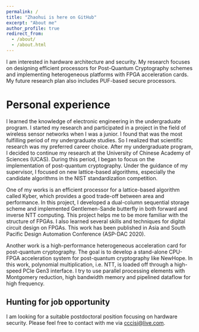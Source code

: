 ```yaml
---
permalink: /
title: "Zhaohui is here on GitHub"
excerpt: "About me"
author_profile: true
redirect_from:
  - /about/
  - /about.html
---
```


I am interested in hardware architecture and security. My research focuses on designing efficient processors for Post-Quantum Cryptography schemes and implementing heterogeneous platforms with FPGA acceleration cards. My future research plan also includes PUF-based secure processors.

Personal experience
======
I learned the knowledge of electronic engineering in the undergraduate program. I started my research and participated in a project in the field of wireless sensor networks when I was a junior. I found that was the most fulfilling period of my undergraduate studies. So I realized that scientific research was my preferred career choice. After my undergraduate program, I decided to continue my research at the University of Chinese Academy of Sciences (UCAS). During this period, I began to focus on the implementation of post-quantum cryptography. Under the guidance of my supervisor, I focused on new lattice-based algorithms, especially the candidate algorithms in the NIST standardization competition.

One of my works is an efficient processor for a lattice-based algorithm called Kyber, which provides a good trade-off between area and performance. In this project, I developed a dual-column sequential storage scheme and implemented Gentlemen-Sande butterfly in both forward and inverse NTT computing. This project helps me to be more familiar with the structure of FPGAs. I also learned several skills and techniques for digital circuit design on FPGAs. This work has been published in Asia and South Pacific Design Automation Conference (ASP-DAC 2020).

Another work is a high-performance heterogeneous acceleration card for post-quantum cryptography. The goal is to develop a stand-alone CPU-FPGA acceleration system for post-quantum cryptography like NewHope. In this work, polynomial multiplication, i.e. NTT, is loaded off through a high-speed PCIe Gen3 interface. I try to use parallel processing elements with Montgomery reduction, high bandwidth memory and pipelined dataflow for
high frequency.

Hunting for job opportunity
------
I am looking for a suitable postdoctoral position focusing on hardware security. Please feel free to contact with me via cccisi@live.com.
